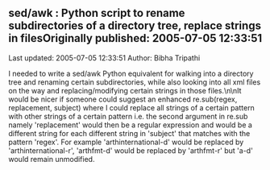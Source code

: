 ## sed/awk : Python script to rename subdirectories of a directory tree, replace strings in filesOriginally published: 2005-07-05 12:33:51 
Last updated: 2005-07-05 12:33:51 
Author: Bibha Tripathi 
 
I needed to write a sed/awk Python equivalent for walking into a directory tree and renaming certain subdirectories, while also looking into all xml files on the way and replacing/modifying certain strings in those files.\n\nIt would be nicer if someone could suggest an enhanced re.sub(regex, replacement, subject) where I could replace all strings of a certain pattern with other strings of a certain pattern i.e. the second argument in re.sub namely 'replacement' would then be a regular expression and would be a different string for each different string in 'subject' that matches with the pattern 'regex'. For example 'arthinternational-d' would be replaced by 'arthinternational-r', 'arthfmt-d' would be replaced by 'arthfmt-r' but 'a-d' would remain unmodified.